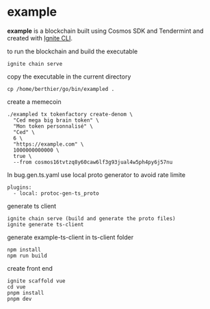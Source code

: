 # example
**example** is a blockchain built using Cosmos SDK and Tendermint and created with [Ignite CLI](https://ignite.com/cli).

to run the blockchain and build the executable
```
ignite chain serve
```

copy the executable in the current directory
```
cp /home/berthier/go/bin/exampled .
```

create a memecoin
```
./exampled tx tokenfactory create-denom \
  "Ced mega big brain token" \
  "Mon token personnalisé" \
  "Ced" \
  6 \
  "https://example.com" \
  1000000000000 \
  true \
  --from cosmos16tvtzq8y60caw6lf3g93jual4w5ph4py6j57nu
```

In bug.gen.ts.yaml use local proto generator to avoid 
rate limite
```
plugins:
  - local: protoc-gen-ts_proto
```

generate ts client
```
ignite chain serve (build and generate the proto files)
ignite generate ts-client
```

generate example-ts-client
in ts-client folder
```
npm install
npm run build
```

create front end
```
ignite scaffold vue
cd vue
pnpm install
pnpm dev
```